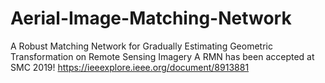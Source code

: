 # Aerial-Image-Matching-Network
A Robust Matching Network for Gradually Estimating Geometric Transformation on Remote Sensing Imagery
A RMN has been accepted at SMC 2019!
https://ieeexplore.ieee.org/document/8913881
